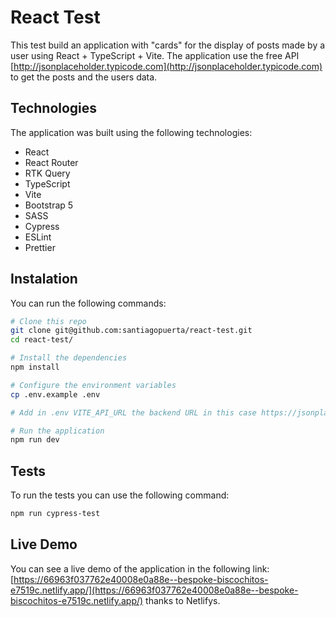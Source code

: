# React Test

This test build an application with "cards" for the display of posts made by a user using React + TypeScript + Vite. The application use the free API [http://jsonplaceholder.typicode.com](http://jsonplaceholder.typicode.com) to get the posts and the users data.

## Technologies

The application was built using the following technologies:
- React
- React Router
- RTK Query
- TypeScript
- Vite
- Bootstrap 5
- SASS
- Cypress
- ESLint
- Prettier

## Instalation

You can run the following commands:

```bash
# Clone this repo
git clone git@github.com:santiagopuerta/react-test.git
cd react-test/

# Install the dependencies
npm install

# Configure the environment variables
cp .env.example .env

# Add in .env VITE_API_URL the backend URL in this case https://jsonplaceholder.typicode.com

# Run the application
npm run dev
```

## Tests

To run the tests you can use the following command:

```bash
npm run cypress-test
```

## Live Demo

You can see a live demo of the application in the following link: [https://66963f037762e40008e0a88e--bespoke-biscochitos-e7519c.netlify.app/](https://66963f037762e40008e0a88e--bespoke-biscochitos-e7519c.netlify.app/) thanks to Netlifys.

